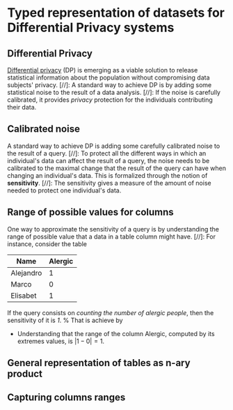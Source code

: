 # Typed representation of datasets for Differential Privacy systems

## Differential Privacy

[Differential privacy](https://link.springer.com/chapter/10.1007/11681878_14)
(DP) is emerging as a viable solution to release statistical information about
the population without compromising data subjects' privacy.
[//]:
A standard way to achieve DP is by adding some statistical noise to
the result of a data analysis.
[//]:
If the noise is carefully calibrated, it provides *privacy* protection for the
individuals contributing their data.

## Calibrated noise

A standard way to achieve DP is adding some carefully calibrated noise to the
result of a query.
[//]:
To protect all the different ways in which an individual's data can affect the
result of a query, the noise needs to be calibrated to the maximal change that
the result of the query can have when changing an individual's data. This is
formalized through the notion of **sensitivity**.
[//]:
The sensitivity gives a measure of the amount of noise needed to protect one
individual's data.

## Range of possible values for columns

One way to approximate the sensitivity of a query is by understanding the range
of possible value that a data in a table column might have.
[//]:
For instance, consider the table

| Name | Alergic |
| ---- | ------- |
| Alejandro | 1 |
| Marco     | 0 |
| Elisabet  | 1 |

If the query consists on *counting the number of alergic people*, then the
sensitivity of it is *1*.
%
That is achieve by
- Understanding that the range of the column Alergic, computed by its extremes
  values, is $`|1 - 0| = 1`$.



## General representation of tables as n-ary product


## Capturing columns ranges

